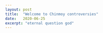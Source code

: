 ```yaml
---
layout: post
title:  "Welcome to Chinmoy controversies"
date:   2020-06-25
excerpt: "eternal question god"
---
```

